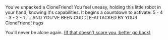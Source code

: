 You've unpacked a CloneFriend!
You feel uneasy, holding this little robot in your hand, knowing it's capabilities. It begins a countdown to activate: 5 - 4 - 3 - 2 - 1 ....
AND YOU'VE BEEN CUDDLE-ATTACKED BY YOUR CloneFriend! *hugs* 

You'll never be alone again. [(If that doesn't scare you, better go back)](../marshmallow.md)